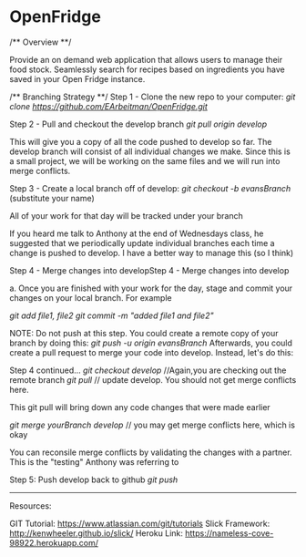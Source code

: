 # OpenFridge

/** Overview **/

Provide an on demand web application that allows users to manage their food stock.
Seamlessly search for recipes based on ingredients you have saved in your Open Fridge instance. 


/** Branching Strategy **/
Step 1 -  Clone the new repo to your computer:
_git clone https://github.com/EArbeitman/OpenFridge.git_

Step 2 - Pull and checkout the develop branch
_git pull origin develop_

This will give you a copy of all the code pushed to develop so far. The develop branch
will consist of all individual changes we make. Since this is a small project, we will be working on the same files and we will run into merge conflicts.

Step 3 - Create a local branch off of develop:
_git checkout -b evansBranch_ (substitute your name)

All of your work for that day will be tracked under your branch

If you heard me talk to Anthony at the end of Wednesdays class, he suggested that we periodically update individual branches each time a change is pushed to develop. I have a better way to manage this (so I think)

Step 4 - Merge changes into developStep 4 - Merge changes into develop

a. Once you are finished with your work for the day, stage and commit your changes on your local branch. For example

_git add file1, file2_
_git commit -m "added file1 and file2"_

NOTE: Do not push at this step. You could create a remote copy of your branch by doing this:
_git push -u origin evansBranch_
Afterwards, you could create a pull request to merge your code into develop. Instead, let's do this:

Step 4 continued...
_git checkout develop_ //Again,you are checking out the remote branch
_git pull_ // update develop. You should not get merge conflicts here.

This git pull will bring down any code changes that were made earlier

_git merge yourBranch develop_ // you may get merge conflicts here, which is okay

You can reconsile merge conflicts by validating the changes with a partner. This 
is the "testing" Anthony was referring to

Step 5: Push develop back to github
_git push_

---------------------------------------------------------------------

Resources:

GIT Tutorial: https://www.atlassian.com/git/tutorials
Slick Framework: http://kenwheeler.github.io/slick/
Heroku Link: https://nameless-cove-98922.herokuapp.com/



